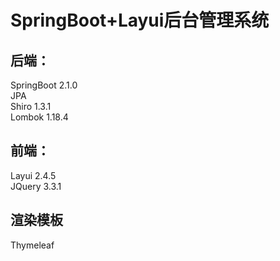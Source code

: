 # SpringBoot+Layui后台管理系统
## 后端：
SpringBoot  2.1.0  
JPA  
Shiro  1.3.1  
Lombok 1.18.4  
## 前端：
Layui  2.4.5  
JQuery  3.3.1

## 渲染模板
Thymeleaf
